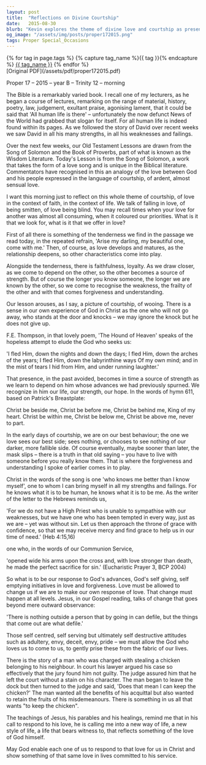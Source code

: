 ```yaml
---
layout: post
title:  "Reflections on Divine Courtship"
date:   2015-08-30
blurb: "Kevin explores the theme of divine love and courtship as presented in the Song of Solomon and the Book of Proverbs. He emphasizes the tenderness, faithfulness, and loyalty that characterize a maturing love, drawing parallels between human relationships and the relationship between God and His people. The sermon encourages a response to God's love that allows for transformation and a new way of life reflecting God's love."
og_image: "/assets/img/posts/proper172015.png"
tags: Proper Special_Occasions
---    
```

<div class="tag-pills">
  {% for tag in page.tags %}
    {% capture tag_name %}{{ tag }}{% endcapture %}
    <a href="{{ site.baseurl }}/tag/{{ tag_name | slugify }}" class="tag-pill">{{ tag_name }}</a>
  {% endfor %}
</div>
[Original PDF](/assets/pdf/proper172015.pdf)

Proper 17 – 2015 – year B – Trinity 12 – morning

The Bible is a remarkably varied book. I recall one of my lecturers, as he began a course of lectures, remarking on the range of material, history, poetry, law, judgement, exultant praise, agonising lament, that it could be said that 'All human life is there' – unfortunately the now defunct News of the World had grabbed that slogan for itself. For all human life is indeed found within its pages. As we followed the story of David over recent weeks we saw David in all his many strengths, in all his weaknesses and failings.

Over the next few weeks, our Old Testament Lessons are drawn from the Song of Solomon and the Book of Proverbs, part of what is known as the Wisdom Literature. Today's Lesson is from the Song of Solomon, a work that takes the form of a love song and is unique in the Biblical literature. Commentators have recognised in this an analogy of the love between God and his people expressed in the language of courtship, of ardent, almost sensual love.

I want this morning just to reflect on this whole theme of courtship, of love in the context of faith, in the context of life. We talk of falling in love, of being smitten, of love being blind. You may recall times when your love for another was almost all consuming, when it coloured our priorities. What is it that we look for, what is it that we offer in love?

First of all there is something of the tenderness we find in the passage we read today, in the repeated refrain, 'Arise my darling, my beautiful one, come with me.' Then, of course, as love develops and matures, as the relationship deepens, so other characteristics come into play.

Alongside the tenderness, there is faithfulness, loyalty. As we draw closer, as we come to depend on the other, so the other becomes a source of strength. But of course the longer you know someone, the longer we are known by the other, so we come to recognise the weakness, the frailty of the other and with that comes forgiveness and understanding.

Our lesson arouses, as I say, a picture of courtship, of wooing. There is a sense in our own experience of God in Christ as the one who will not go away, who stands at the door and knocks – we may ignore the knock but he does not give up.

F.E. Thompson, in that lovely poem, 'The Hound of Heaven' speaks of the hopeless attempt to elude the God who seeks us:

'I fled Him, down the nights and down the days;
I fled Him, down the arches of the years;
I fled Him, down the labyrinthine ways
Of my own mind; and in the mist of tears
I hid from Him, and under running laughter.'

That presence, in the past avoided, becomes in time a source of strength as we learn to depend on him whose advances we had previously spurned. We recognize in him our life, our strength, our hope. In the words of hymn 611, based on Patrick's Breastplate:

Christ be beside me, Christ be before me,
Christ be behind me, King of my heart.
Christ be within me, Christ be below me,
Christ be above me, never to part.

In the early days of courtship, we are on our best behaviour; the one we love sees our best side; sees nothing, or chooses to see nothing of our darker, more fallible side. Of course eventually, maybe sooner than later, the mask slips – there is a truth in that old saying – you have to live with someone before you really know them. That is where the forgiveness and understanding I spoke of earlier comes in to play.

Christ in the words of the song is one 'who knows me better than I know myself', one to whom I can bring myself in all my strengths and failings. For he knows what it is to be human, he knows what it is to be me. As the writer of the letter to the Hebrews reminds us,

'For we do not have a High Priest who is unable to sympathise with our weaknesses, but we have one who has been tempted in every way, just as we are – yet was without sin. Let us then approach the throne of grace with confidence, so that we may receive mercy and find grace to help us in our time of need.' (Heb 4:15,16)

one who, in the words of our Communion Service,

'opened wide his arms upon the cross and, with love stronger than death, he made the perfect sacrifice for sin.' (Eucharistic Prayer 3, BCP 2004)

So what is to be our response to God's advances, God's self giving, self emptying initiatives in love and forgiveness. Love must be allowed to change us if we are to make our own response of love. That change must happen at all levels. Jesus, in our Gospel reading, talks of change that goes beyond mere outward observance:

'There is nothing outside a person that by going in can defile, but the things that come out are what defile.'

Those self centred, self serving but ultimately self destructive attitudes such as adultery, envy, deceit, envy, pride – we must allow the God who loves us to come to us, to gently prise these from the fabric of our lives.

There is the story of a man who was charged with stealing a chicken belonging to his neighbour. In court his lawyer argued his case so effectively that the jury found him not guilty. The judge assured him that he left the court without a stain on his character. The man began to leave the dock but then turned to the judge and said, 'Does that mean I can keep the chicken?' The man wanted all the benefits of his acquittal but also wanted to retain the fruits of his misdemeanours. There is something in us all that wants "to keep the chicken".

The teachings of Jesus, his parables and his healings, remind me that in his call to respond to his love, he is calling me into a new way of life, a new style of life, a life that bears witness to, that reflects something of the love of God himself.

May God enable each one of us to respond to that love for us in Christ and show something of that same love in lives committed to his service.
